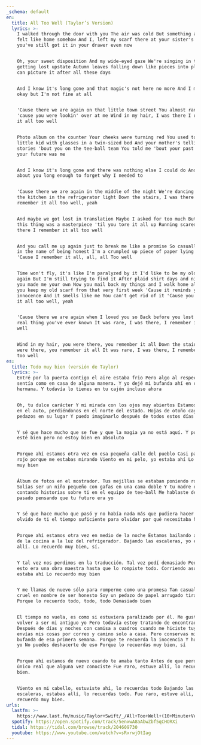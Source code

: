 ```yaml
---
_schema: default
en:
  title: All Too Well (Taylor’s Version)
  lyrics: >-
    I walked through the door with you The air was cold But something about it
    felt like home somehow And I, left my scarf there at your sister's house And
    you've still got it in your drawer even now


    Oh, your sweet disposition And my wide-eyed gaze We're singing in the car,
    getting lost upstate Autumn leaves falling down like pieces into place And I
    can picture it after all these days


    And I know it's long gone and that magic's not here no more And I might be
    okay but I'm not fine at all


    'Cause there we are again on that little town street You almost ran the red
    'cause you were lookin' over at me Wind in my hair, I was there I remember
    it all too well


    Photo album on the counter Your cheeks were turning red You used to be a
    little kid with glasses in a twin-sized bed And your mother's telling
    stories 'bout you on the tee-ball team You told me 'bout your past thinking
    your future was me


    And I know it's long gone and there was nothing else I could do And I forget
    about you long enough to forget why I needed to


    'Cause there we are again in the middle of the night We're dancing 'round
    the kitchen in the refrigerator light Down the stairs, I was there I
    remember it all too well, yeah


    And maybe we got lost in translation Maybe I asked for too much But maybe
    this thing was a masterpiece 'til you tore it all up Running scared, I was
    there I remember it all too well


    And you call me up again just to break me like a promise So casually cruel
    in the name of being honest I'm a crumpled up piece of paper lying here
    'Cause I remember it all, all, all Too well


    Time won't fly, it's like I'm paralyzed by it I'd like to be my old self
    again But I'm still trying to find it After plaid shirt days and nights when
    you made me your own Now you mail back my things and I walk home alone But
    you keep my old scarf from that very first week 'Cause it reminds you of
    innocence And it smells like me You can't get rid of it 'Cause you remember
    it all too well, yeah


    'Cause there we are again when I loved you so Back before you lost the one
    real thing you've ever known It was rare, I was there, I remember it all too
    well


    Wind in my hair, you were there, you remember it all Down the stairs, you
    were there, you remember it all It was rare, I was there, I remember it all
    too well
es:
  title: Todo muy bien (versión de Taylor)
  lyrics: >-
    Entré por la puerta contigo el aire estaba frio Pero algo al respecto se
    sentía como en casa de alguna manera. Y yo dejé mi bufanda ahí en casa de tu
    hermana. Y todavía lo tienes en tu cajón incluso ahora


    Oh, tu dulce carácter Y mi mirada con los ojos muy abiertos Estamos cantando
    en el auto, perdiéndonos en el norte del estado. Hojas de otoño cayendo como
    pedazos en su lugar Y puedo imaginarlo después de todos estos días


    Y sé que hace mucho que se fue y que la magia ya no está aquí. Y puede que
    esté bien pero no estoy bien en absoluto


    Porque ahí estamos otra vez en esa pequeña calle del pueblo Casi pasas el
    rojo porque me estabas mirando Viento en mi pelo, yo estaba ahí Lo recuerdo
    muy bien


    Álbum de fotos en el mostrador. Tus mejillas se estaban poniendo rojas
    Solías ser un niño pequeño con gafas en una cama doble Y tu madre está
    contando historias sobre ti en el equipo de tee-ball Me hablaste de tu
    pasado pensando que tu futuro era yo


    Y sé que hace mucho que pasó y no había nada más que pudiera hacer Y me
    olvido de ti el tiempo suficiente para olvidar por qué necesitaba hacerlo.


    Porque ahí estamos otra vez en medio de la noche Estamos bailando alrededor
    de la cocina a la luz del refrigerador. Bajando las escaleras, yo estaba
    allí. Lo recuerdo muy bien, sí.


    Y tal vez nos perdimos en la traducción. Tal vez pedí demasiado Pero tal vez
    esto era una obra maestra hasta que lo rompiste todo. Corriendo asustado, yo
    estaba ahí Lo recuerdo muy bien


    Y me llamas de nuevo sólo para romperme como una promesa Tan casualmente
    cruel en nombre de ser honesto Soy un pedazo de papel arrugado tirado aquí
    Porque lo recuerdo todo, todo, todo Demasiado bien


    El tiempo no vuela, es como si estuviera paralizado por él. Me gustaría
    volver a ser mi antiguo yo Pero todavía estoy tratando de encontrarlo.
    Después de días y noches con camisa a cuadros cuando me hiciste tuyo Ahora
    envías mis cosas por correo y camino solo a casa. Pero conservas mi vieja
    bufanda de esa primera semana. Porque te recuerda la inocencia Y huele como
    yo No puedes deshacerte de eso Porque lo recuerdas muy bien, sí


    Porque ahí estamos de nuevo cuando te amaba tanto Antes de que perdieras lo
    único real que alguna vez conociste Fue raro, estuve allí, lo recuerdo muy
    bien.


    Viento en mi cabello, estuviste ahí, lo recuerdas todo Bajando las
    escaleras, estabas allí, lo recuerdas todo. Fue raro, estuve allí, lo
    recuerdo muy bien.
urls:
  lastfm: >-
    https://www.last.fm/music/Taylor+Swift/_/All+Too+Well+(10+Minute+Version)+(Taylor%27s+Version)+(From+the+Vault)
  spotify: https://open.spotify.com/track/5enxwA8aAbwZbf5qCHORXi
  tidal: https://tidal.com/browse/track/204609730
  youtube: https://www.youtube.com/watch?v=sRxrwjOtIag
---
```

